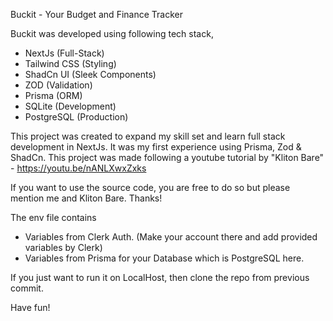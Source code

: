 Buckit - Your Budget and Finance Tracker

Buckit was developed using following tech stack,
- NextJs (Full-Stack)
- Tailwind CSS (Styling)
- ShadCn UI (Sleek Components)
- ZOD (Validation)
- Prisma (ORM)
- SQLite (Development)
- PostgreSQL (Production)

This project was created to expand my skill set and learn full stack development in NextJs. It was my first experience using Prisma, Zod & ShadCn. This project was made following a youtube tutorial by "Kliton Bare" - https://youtu.be/nANLXwxZxks

If you want to use the source code, you are free to do so but please mention me and Kliton Bare. Thanks!

The env file contains 
- Variables from Clerk Auth. (Make your account there and add provided variables by Clerk)
- Variables from Prisma for your Database which is PostgreSQL here.

If you just want to run it on LocalHost, then clone the repo from previous commit.

Have fun!